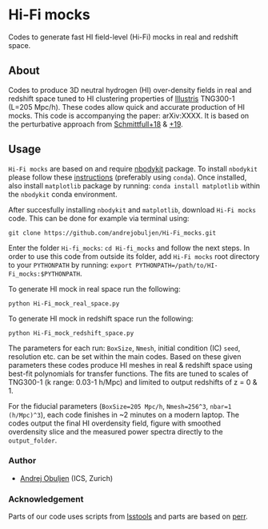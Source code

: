 # Hi-Fi mocks

Codes to generate fast HI field-level (Hi-Fi) mocks in real and redshift space.

## About

Codes to produce 3D neutral hydrogen (HI) over-density fields in real and redshift space tuned to HI clustering properties of [Illustris](https://www.tng-project.org) TNG300-1 (L=205 Mpc/h). These codes allow quick and accurate production of HI mocks. This code is accompanying the paper: arXiv:XXXX. It is based on the perturbative approach from [Schmittfull+18](https://arxiv.org/abs/1811.10640) & [+19](https://arxiv.org/abs/2012.03334).

## Usage

`Hi-Fi mocks` are based on and require [nbodykit](https://github.com/bccp/nbodykit) package. To install `nbodykit` please follow these [instructions](https://nbodykit.readthedocs.io/en/latest/getting-started/install.html) (preferably using `conda`). Once installed, also install `matplotlib` package by running: `conda install matplotlib` within the `nbodykit` conda environment.

After succesfully installing `nbodykit` and `matplotlib`, download `Hi-Fi mocks` code. This can be done for example via terminal using:

`git clone https://github.com/andrejobuljen/Hi-Fi_mocks.git`

Enter the folder `Hi-fi_mocks`: `cd Hi-fi_mocks` and follow the next steps. In order to use this code from outside its folder, add `Hi-Fi mocks` root directory to your `PYTHONPATH` by running: `export PYTHONPATH=/path/to/HI-Fi_mocks:$PYTHONPATH`.

To generate HI mock in real space run the following:

``python Hi-Fi_mock_real_space.py``

To generate HI mock in redshift space run the following:

``python Hi-Fi_mock_redshift_space.py``

The parameters for each run: `BoxSize`, `Nmesh`, initial condition (IC) `seed`, resolution etc. can be set within the main codes. Based on these given parameters these codes produce HI meshes in real & redshift space using best-fit polynomials for transfer functions. The fits are tuned to scales of TNG300-1 (k range: 0.03-1 h/Mpc) and limited to output redshifts of z = 0 & 1.

For the fiducial parameters (`BoxSize=205 Mpc/h`, `Nmesh=256^3`, `nbar=1 (h/Mpc)^3`), each code finishes in ~2 minutes on a modern laptop. The codes output the final HI overdensity field, figure with smoothed overdensity slice and the measured power spectra directly to the `output_folder`.

### Author
- [Andrej Obuljen](mailto:andrej.obuljen@uzh.ch) (ICS, Zurich)

### Acknowledgement
Parts of our code uses scripts from [lsstools](https://github.com/mschmittfull/lsstools) and parts are based on [perr](https://github.com/mschmittfull/perr).
